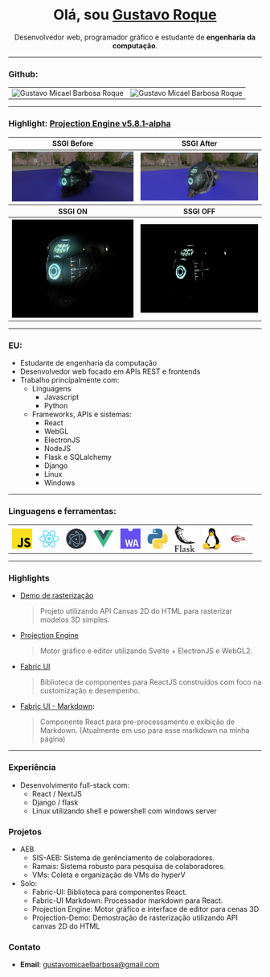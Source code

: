 <h1 align = "center">Olá, sou <a href="https://facobackup-profile.vercel.app/">Gustavo Roque</a></h1>
<p align = "center">
  Desenvolvedor web, programador gráfico e estudante de <b>engenharia da computação</b>.
</p>

---

### Github:

<table>
<tr>
<td>
<img height="100%" alt="Gustavo Micael Barbosa Roque" src="https://github-readme-stats.vercel.app/api/top-langs/?username=FacoBackup&layout=compact&theme=material-palenight&langs_count=12" />
</td>
<td>
<img height="100%" alt="Gustavo Micael Barbosa Roque" src="https://github-readme-stats.vercel.app/api?username=FacoBackup&show_icons=true&title_color=fff&icon_color=79ff97&text_color=9f9f9f&bg_color=151515" />
</td>
</tr>
</table>

--- 
### Highlight: [Projection Engine v5.8.1-alpha](https://github.com/projection-engine/editor/releases/tag/v5.8.0-alpha)
<table>
    <tr>
        <th>
          SSGI Before 
        </th>
        <th>
          SSGI After 
        </th>
    </tr>
    <tr>
        <th>
           <img src="https://raw.githubusercontent.com/projection-engine/.github/main/v5.8.0/SSGI-BEFORE.png"/> 
        </th>
        <th>
          <img src="https://raw.githubusercontent.com/projection-engine/.github/main/v5.8.0/SSGI-NOW.png"/>  
        </th>
    </tr>
  <tr>
        <th>
           SSGI ON 
        </th>
        <th>
           SSGI OFF 
        </th>
    </tr>
    <tr>
        <th>
           <img src="https://raw.githubusercontent.com/projection-engine/.github/main/v5.8.0/SSGI-ON.png"/> 
        </th>
        <th>
          <img src="https://raw.githubusercontent.com/projection-engine/.github/main/v5.8.0/SSGI-OFF.png"/>  
        </th>
    </tr>
</table>


---

### EU:
- Estudante de engenharia da computação
- Desenvolvedor web focado em APIs REST e frontends  
- Trabalho principalmente com:
  - Linguagens
    - Javascript 
    - Python
  - Frameworks, APIs e sistemas:
    - React
    - WebGL
    - ElectronJS
    - NodeJS
    - Flask e SQLalchemy
    - Django
    - Linux
    - Windows

--- 

### Linguagens e ferramentas:

<table>
 <td>
    <img align="center" alt="Javascript" width="40px" src="https://github.com/facobackup/facobackup/blob/main/js.png?raw=true"/>
  </td>
  <td>
    <img align="center" alt="React" width="40px" src="https://github.com/facobackup/facobackup/blob/main/react.png?raw=true"/>
  </td>
  <td>
    <img align="center" alt="Electron" width="40px" src="https://github.com/facobackup/facobackup/blob/main/electron.png?raw=true"/>
  </td>
  <td>
    <img align="center" alt="Vue" width="40px" src="https://github.com/facobackup/facobackup/blob/main/vue.png?raw=true"/>
  </td>

  <td>
    <img align="center" alt="Webassembly" width="40px" src="https://github.com/facobackup/facobackup/blob/main/wasm.png?raw=true"/>
  </td>
 
  <td>
    <img align="center" alt="Python" width="40px" src="https://github.com/facobackup/facobackup/blob/main/py.png?raw=true"/>
  </td>
  <td>
    <img align="center" alt="Flask" width="40px" src="https://github.com/facobackup/facobackup/blob/main/flask.png?raw=true"/>
  </td>
  <td>
    <img align="center" alt="Linux" width="40px" src="https://github.com/facobackup/facobackup/blob/main/linux.png?raw=true"/>
  </td>

  <td>
    <img align="center" alt="WebGL" width="40px" src="https://github.com/facobackup/facobackup/blob/main/webgl.png?raw=true"/>
  </td>
</table>

--- 

### Highlights

- [Demo de rasterização](https://engine-demo.vercel.app/)
  > Projeto utilizando API Canvas 2D do HTML para rasterizar modelos 3D simples.
- [Projection Engine](https://github.com/projection-engine)
  > Motor gráfico e editor utilizando Svelte + ElectronJS e WebGL2.
- [Fabric UI](https://github.com/fabric-ui/core)
  > Biblioteca de componentes para ReactJS construídos com foco na customização e desempenho.
- [Fabric UI - Markdown](https://github.com/fabric-ui/markdown):
  > Componente React para pre-processamento e exibição de Markdown. (Atualmente em uso para esse markdown na minha página)
  
---

### Experiência 
- Desenvolvimento full-stack com:
  - React / NextJS
  - Django / flask
  - Linux utilizando shell e powershell com windows server
  
### Projetos
- AEB
  - SIS-AEB: Sistema de gerênciamento de colaboradores.
  - Ramais: Sistema robusto para pesquisa de colaboradores.
  - VMs: Coleta e organização de VMs do hyperV
- Solo:
  - Fabric-UI: Biblioteca para componentes React.
  - Fabric-UI Markdown: Processador markdown para React.
  - Projection Engine: Motor gráfico e interface de editor para cenas 3D
  - Projection-Demo: Demostração de rasterização utilizando API canvas 2D do HTML
  
### Contato
- **Email**: gustavomicaelbarbosa@gmail.com
